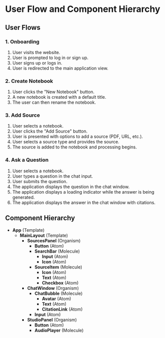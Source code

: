 # User Flow and Component Hierarchy

## User Flows

### 1. Onboarding

1.  User visits the website.
2.  User is prompted to log in or sign up.
3.  User signs up or logs in.
4.  User is redirected to the main application view.

### 2. Create Notebook

1.  User clicks the "New Notebook" button.
2.  A new notebook is created with a default title.
3.  The user can then rename the notebook.

### 3. Add Source

1.  User selects a notebook.
2.  User clicks the "Add Source" button.
3.  User is presented with options to add a source (PDF, URL, etc.).
4.  User selects a source type and provides the source.
5.  The source is added to the notebook and processing begins.

### 4. Ask a Question

1.  User selects a notebook.
2.  User types a question in the chat input.
3.  User submits the question.
4.  The application displays the question in the chat window.
5.  The application displays a loading indicator while the answer is being generated.
6.  The application displays the answer in the chat window with citations.

## Component Hierarchy

*   **App** (Template)
    *   **MainLayout** (Template)
        *   **SourcesPanel** (Organism)
            *   **Button** (Atom)
            *   **SearchBar** (Molecule)
                *   **Input** (Atom)
                *   **Icon** (Atom)
            *   **SourceItem** (Molecule)
                *   **Icon** (Atom)
                *   **Text** (Atom)
                *   **Checkbox** (Atom)
        *   **ChatWindow** (Organism)
            *   **ChatBubble** (Molecule)
                *   **Avatar** (Atom)
                *   **Text** (Atom)
                *   **CitationLink** (Atom)
            *   **Input** (Atom)
        *   **StudioPanel** (Organism)
            *   **Button** (Atom)
            *   **AudioPlayer** (Molecule)
